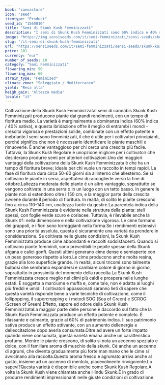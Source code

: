 ```yaml
---
book: "cannastore"
icon: "seed"
itemtype: "Product"
seed_id: "1560010"
title: "Semi di Skunk Kush Femminizzati"
description: "I semi di Skunk Kush Femminizzati sono 60% indica e 40% sativa. Questo si traduce in piante molto robuste con grandi raccolti e un potente effetto."
image: "https://img.sensiseeds.com/it/semi-femminizzati/sensi-seeds/skunk-kush-femmilinizzata-image.png"
slug: "/it-semi-di-skunk-kush-femminizzati"
url: "https://sensiseeds.com/it/semi-femminizzati/sensi-seeds/skunk-kush-femmilinizzata?a_aid=cannastore"
price: 101
currency: "eur"
number_of_seeds: 10
category: "Semi Femminizzati"
flowering_min: 50
flowering_max: 60
strain_type: "Feminized"
climate_zone: "Soleggiato / Mediterraneo"
yield: "Resa alta"
heigh_gain: "Altezza media"
locale: "it"
---
```

Coltivazione della Skunk Kush FemminizzataI semi di cannabis Skunk Kush Femminizzati producono piante dai grandi rendimenti, con un tempo di fioritura medio. La varietà è marginalmente a dominanza indica (60% indica / 40% sativa), e questa ibridazione offre il meglio di entrambi i mondi - crescita vigorosa e prestazioni solide, combinate con un effetto potente e inebriante.I semi sono femminizzati, il che è utile per i coltivatori principianti, perché significa che non è necessario identificare le piante maschili e rimuoverle. È anche vantaggioso per chi cerca una crescita più facile. Tuttavia, la Skunk Kush Regolare è unopzione migliore per i coltivatori che desiderano produrre semi per ulteriori coltivazioni.Uno dei maggiori vantaggi della coltivazione della Skunk Kush Femminizzata è che ha un tempo di fioritura breve; ideale per chi vuole un raccolto in tempi rapidi. La fase di fioritura dura circa 50-60 giorni sia allinterno che allesterno. Se si coltivano le piante in serra, aspettatevi di raccoglierle verso la fine di ottobre.Laltezza moderata delle piante è un altro vantaggio, soprattutto se vengono coltivate in una serra o in un luogo con un tetto basso. In genere le piante non si estendono oltre i 150 cm, e la maggior parte della crescita avviene durante il periodo di fioritura. In realtà, di solito le piante crescono fino a circa 110-140 cm, unaltezza facile da gestire.La parentela indica della Skunk Kush Femminizzata è evidente nella struttura della pianta: steli spessi, con foglie verde scuro e coriacee. Tuttavia, è rilevabile anche la Skunk #1: nella dimensione e nella coltivazione vigorosa. Le cime formano dei grappoli, e i fiori sono torreggianti nella forma.Se i rendimenti estensivi sono una priorità assoluta, questa è sicuramente una varietà da prendere in considerazione. Se coltivata nelle giuste condizioni, la Skunk Kush Femminizzata produce cime abbondanti e raccolti soddisfacenti. Quando si coltivano piante femminili, sono prevedibili le pepite spesse della Skunk afgana e calici gonfi. Questi ultimi generano cime dense e semiaperte con un peso generoso rispetto a loro.Le cime producono anche molta resina, grazie alla loro superficie grande. In realtà, alcuni tricomi sono talmente bulbosi che sembrano espandersi e cambiare colore di giorno in giorno, soprattutto in prossimità del momento della raccolta.La Skunk Kush Femminizzata cresce meglio nei climi più caldi e prospera nelle lunghe estati. È soggetta a marciume e muffa e, come tale, non è adatta ai luoghi più freddi e umidi. I coltivatori appassionati saranno lieti di sapere che questa varietà risponde bene a varie tecniche di coltivazione, come il lollipopping, il supercropping e i metodi SOG (Sea of Green) e SCROG (Screen of Green).Effetto, sapore ed odore della Skunk Kush FemminizzataLa maggior parte delle persone è daccordo sul fatto che la Skunk Kush Femminizzata produce un effetto potente e completo. È rilassante e calmante, grazie al 60% di patrimonio indica. Il suo patrimonio sativa produce un effetto attivante, con un aumento dellenergia e delleccitazione dopo averla consumata.Oltre ad avere un forte impatto quando viene consumata, questa varietà emana anche un caratteristico profumo. Mentre le piante crescono, di solito si nota un accenno speziato e dolce, con il familiare aroma di muschio della skunk. Cè anche un accenno di agrumi, che diventa gradualmente più forte man mano che le cime si avvicinano alla raccolta.Questo aroma fresco e agrumato arriva anche al gusto, insieme ad un accenno di mentolo, piacevolmente rinvigorente.Lo sapevi?Questa varietà è disponibile anche come Skunk Kush Regolare.A volte la Skunk Kush viene chiamata anche Hindu Skunk.È in grado di produrre rendimenti impressionanti nelle giuste condizioni di coltivazione.
